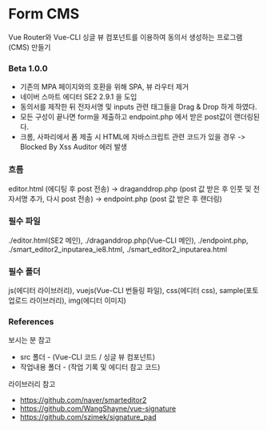 # Form CMS

Vue Router와 Vue-CLI 싱글 뷰 컴포넌트를 이용하여 동의서 생성하는 프로그램(CMS) 만들기

### Beta 1.0.0

* 기존의 MPA 페이지와의 호환을 위해 SPA, 뷰 라우터 제거
* 네이버 스마트 에디터 SE2 2.9.1 을 도입
* 동의서를 제작한 뒤 전자서명 및 inputs 관련 태그들을 Drag & Drop 하게 하였다.
* 모든 구성이 끝나면 form을 제출하고 endpoint.php 에서 받은 post값이 랜더링된다.
* 크롬, 사파리에서 폼 제출 시 HTML에 자바스크립트 관련 코드가 있을 경우 -> Blocked By Xss Auditor 에러 발생

### 흐름 

editor.html (에디팅 후 post 전송) -> draganddrop.php (post 값 받은 후 인풋 및 전자서명 추가, 다시 post 전송) -> endpoint.php (post 값 받은 후 랜더링)

### 필수 파일 

./editor.html(SE2 메인), ./draganddrop.php(Vue-CLI 메인), ./endpoint.php, ./smart_editor2_inputarea_ie8.html, ./smart_editor2_inputarea.html

### 필수 폴더 

js(에디터 라이브러리), vuejs(Vue-CLI 번들링 파일), css(에디터 css), sample(포토업로드 라이브러리), img(에디터 이미지)

### References

보시는 분 참고
* src 폴더 - (Vue-CLI 코드 / 싱글 뷰 컴포넌트)
* 작업내용 폴더 - (작업 기록 및 에디터 참고 코드)

라이브러리 참고
* https://github.com/naver/smarteditor2
* https://github.com/WangShayne/vue-signature
* https://github.com/szimek/signature_pad

